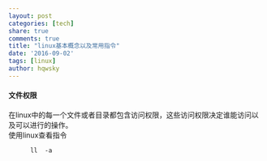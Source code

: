 ```yaml
---
layout: post
categories: [tech]
share: true
comments: true
title: "linux基本概念以及常用指令"
date: '2016-09-02'
tags: [linux]
author: hqwsky
---
```


#### 文件权限  
在linux中的每一个文件或者目录都包含访问权限，这些访问权限决定谁能访问以及可以进行的操作。  
使用linux查看指令  

```
      ll  -a 
``` 


